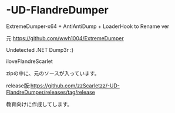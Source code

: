 # -UD-FlandreDumper
ExtremeDumper-x64 + AntiAntiDump + LoaderHook to Rename ver

元:https://github.com/wwh1004/ExtremeDumper


Undetected .NET Dump3r :)



iloveFlandreScarlet


zipの中に、元のソースが入っています。


release版:https://github.com/zzScarletzz/-UD-FlandreDumper/releases/tag/release

教育向けに作成してします。
